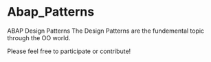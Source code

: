 # Abap_Patterns
ABAP Design Patterns
The Design Patterns are the fundemental topic through the OO world.

Please feel free to participate or contribute!

